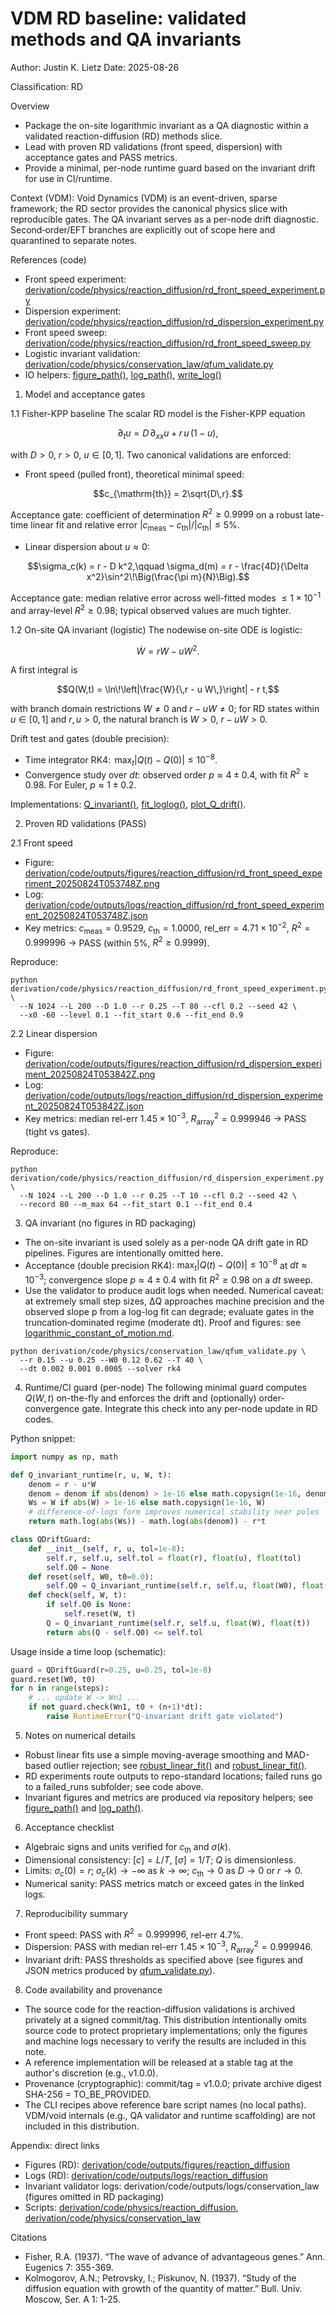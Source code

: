 # VDM RD baseline: validated methods and QA invariants
Author: Justin K. Lietz
Date: 2025-08-26

Classification: RD

Overview
- Package the on-site logarithmic invariant as a QA diagnostic within a validated reaction-diffusion (RD) methods slice.
- Lead with proven RD validations (front speed, dispersion) with acceptance gates and PASS metrics.
- Provide a minimal, per-node runtime guard based on the invariant drift for use in CI/runtime.

Context (VDM): Void Dynamics (VDM) is an event-driven, sparse framework; the RD sector provides the canonical physics slice with reproducible gates. The QA invariant serves as a per-node drift diagnostic. Second‑order/EFT branches are explicitly out of scope here and quarantined to separate notes.

References (code)
- Front speed experiment: [derivation/code/physics/reaction_diffusion/rd_front_speed_experiment.py](../../code/physics/reaction_diffusion/rd_front_speed_experiment.py)
- Dispersion experiment: [derivation/code/physics/reaction_diffusion/rd_dispersion_experiment.py](../../code/physics/reaction_diffusion/rd_dispersion_experiment.py)
- Front speed sweep: [derivation/code/physics/reaction_diffusion/rd_front_speed_sweep.py](../../code/physics/reaction_diffusion/rd_front_speed_sweep.py)
- Logistic invariant validation: [derivation/code/physics/conservation_law/qfum_validate.py](../../code/physics/conservation_law/qfum_validate.py)
- IO helpers: [figure_path()](../../code/common/io_paths.py:49), [log_path()](../../code/common/io_paths.py:53), [write_log()](../../code/common/io_paths.py:57)


1. Model and acceptance gates

1.1 Fisher-KPP baseline
The scalar RD model is the Fisher-KPP equation

$$\partial_t u = D\,\partial_{xx} u + r\,u\,(1-u),$$

with $D>0$, $r>0$, $u\in[0,1]$. Two canonical validations are enforced:

- Front speed (pulled front), theoretical minimal speed:

$$c_{\mathrm{th}} = 2\sqrt{D\,r}.$$

Acceptance gate: coefficient of determination $R^2 \ge 0.9999$ on a robust late-time linear fit and relative error $|c_{\mathrm{meas}}-c_{\mathrm{th}}|/|c_{\mathrm{th}}| \le 5\%$.

- Linear dispersion about $u\approx 0$:

$$\sigma_c(k) = r - D k^2,\qquad \sigma_d(m) = r - \frac{4D}{\Delta x^2}\sin^2\!\Big(\frac{\pi m}{N}\Big).$$

Acceptance gate: median relative error across well-fitted modes $\le 1\times 10^{-1}$ and array-level $R^2 \ge 0.98$; typical observed values are much tighter.


1.2 On-site QA invariant (logistic)
The nodewise on-site ODE is logistic:

$$\dot W = r W - u W^2.$$

A first integral is

$$Q(W,t) = \ln\!\left|\frac{W}{\,r - u W\,}\right| - r t,$$

with branch domain restrictions $W\neq 0$ and $r-uW \neq 0$; for RD states within $u\in[0,1]$ and $r,u>0$, the natural branch is $W>0$, $r-uW>0$.

Drift test and gates (double precision):
- Time integrator RK4: $\,\max_t|Q(t)-Q(0)| \le 10^{-8}.$
- Convergence study over $dt$: observed order $p \approx 4 \pm 0.4$, with fit $R^2 \ge 0.98$. For Euler, $p\approx 1\pm 0.2$.

Implementations: [Q_invariant()](../../code/physics/conservation_law/qfum_validate.py:118), [fit_loglog()](../../code/physics/conservation_law/qfum_validate.py:153), [plot_Q_drift()](../../code/physics/conservation_law/qfum_validate.py:179).


2. Proven RD validations (PASS)

2.1 Front speed
- Figure: [derivation/code/outputs/figures/reaction_diffusion/rd_front_speed_experiment_20250824T053748Z.png](../../code/outputs/figures/reaction_diffusion/rd_front_speed_experiment_20250824T053748Z.png)
- Log: [derivation/code/outputs/logs/reaction_diffusion/rd_front_speed_experiment_20250824T053748Z.json](../../code/outputs/logs/reaction_diffusion/rd_front_speed_experiment_20250824T053748Z.json)
- Key metrics: $c_{\mathrm{meas}}=0.9529$, $c_{\mathrm{th}}=1.0000$, $\mathrm{rel\_err}=4.71\times 10^{-2}$, $R^2=0.999996$ → PASS (within 5%, $R^2\ge 0.9999$).

Reproduce:
```
python derivation/code/physics/reaction_diffusion/rd_front_speed_experiment.py \
  --N 1024 --L 200 --D 1.0 --r 0.25 --T 80 --cfl 0.2 --seed 42 \
  --x0 -60 --level 0.1 --fit_start 0.6 --fit_end 0.9
```

2.2 Linear dispersion
- Figure: [derivation/code/outputs/figures/reaction_diffusion/rd_dispersion_experiment_20250824T053842Z.png](../../code/outputs/figures/reaction_diffusion/rd_dispersion_experiment_20250824T053842Z.png)
- Log: [derivation/code/outputs/logs/reaction_diffusion/rd_dispersion_experiment_20250824T053842Z.json](../../code/outputs/logs/reaction_diffusion/rd_dispersion_experiment_20250824T053842Z.json)
- Key metrics: median rel-err $1.45\times 10^{-3}$, $R^2_{\text{array}}=0.999946$ → PASS (tight vs gates).

Reproduce:
```
python derivation/code/physics/reaction_diffusion/rd_dispersion_experiment.py \
  --N 1024 --L 200 --D 1.0 --r 0.25 --T 10 --cfl 0.2 --seed 42 \
  --record 80 --m_max 64 --fit_start 0.1 --fit_end 0.4
```


3. QA invariant (no figures in RD packaging)
- The on-site invariant is used solely as a per-node QA drift gate in RD pipelines. Figures are intentionally omitted here.
- Acceptance (double precision RK4): $\max_t|Q(t)-Q(0)| \le 10^{-8}$ at $dt\approx 10^{-3}$; convergence slope $p\approx 4\pm 0.4$ with fit $R^2\ge 0.98$ on a $dt$ sweep.
- Use the validator to produce audit logs when needed. Numerical caveat: at extremely small step sizes, ΔQ approaches machine precision and the observed slope p from a log-log fit can degrade; evaluate gates in the truncation‑dominated regime (moderate dt). Proof and figures: see [logarithmic_constant_of_motion.md](./logarithmic_constant_of_motion.md).
```
python derivation/code/physics/conservation_law/qfum_validate.py \
  --r 0.15 --u 0.25 --W0 0.12 0.62 --T 40 \
  --dt 0.002 0.001 0.0005 --solver rk4
```


4. Runtime/CI guard (per-node)
The following minimal guard computes $Q(W,t)$ on-the-fly and enforces the drift and (optionally) order-convergence gate. Integrate this check into any per-node update in RD codes.

Python snippet:
```python
import numpy as np, math

def Q_invariant_runtime(r, u, W, t):
    denom = r - u*W
    denom = denom if abs(denom) > 1e-16 else math.copysign(1e-16, denom)
    Ws = W if abs(W) > 1e-16 else math.copysign(1e-16, W)
    # difference-of-logs form improves numerical stability near poles
    return math.log(abs(Ws)) - math.log(abs(denom)) - r*t

class QDriftGuard:
    def __init__(self, r, u, tol=1e-8):
        self.r, self.u, self.tol = float(r), float(u), float(tol)
        self.Q0 = None
    def reset(self, W0, t0=0.0):
        self.Q0 = Q_invariant_runtime(self.r, self.u, float(W0), float(t0))
    def check(self, W, t):
        if self.Q0 is None:
            self.reset(W, t)
        Q = Q_invariant_runtime(self.r, self.u, float(W), float(t))
        return abs(Q - self.Q0) <= self.tol
```

Usage inside a time loop (schematic):
```python
guard = QDriftGuard(r=0.25, u=0.25, tol=1e-8)
guard.reset(W0, t0)
for n in range(steps):
    # ... update W -> Wn1 ...
    if not guard.check(Wn1, t0 + (n+1)*dt):
        raise RuntimeError("Q-invariant drift gate violated")
```


5. Notes on numerical details
- Robust linear fits use a simple moving-average smoothing and MAD-based outlier rejection; see [robust_linear_fit()](../../code/physics/reaction_diffusion/rd_front_speed_experiment.py:77) and [robust_linear_fit()](../../code/physics/reaction_diffusion/rd_dispersion_experiment.py:40).
- RD experiments route outputs to repo-standard locations; failed runs go to a failed_runs subfolder; see code above.
- Invariant figures and metrics are produced via repository helpers; see [figure_path()](../../code/common/io_paths.py:49) and [log_path()](../../code/common/io_paths.py:53).


6. Acceptance checklist
- Algebraic signs and units verified for $c_{\mathrm{th}}$ and $\sigma(k)$.
- Dimensional consistency: $[c]=L/T$, $[\sigma]=1/T$; $Q$ is dimensionless.
- Limits: $\sigma_c(0)=r$; $\sigma_c(k)\to -\infty$ as $k\to\infty$; $c_{\mathrm{th}}\to 0$ as $D\to 0$ or $r\to 0$.
- Numerical sanity: PASS metrics match or exceed gates in the linked logs.


7. Reproducibility summary
- Front speed: PASS with $R^2=0.999996$, rel-err $4.7\%$.
- Dispersion: PASS with median rel-err $1.45\times 10^{-3}$, $R^2_{\text{array}}=0.999946$.
- Invariant drift: PASS thresholds as specified above (see figures and JSON metrics produced by [qfum_validate.py](../../code/physics/conservation_law/qfum_validate.py)).


8. Code availability and provenance
- The source code for the reaction-diffusion validations is archived privately at a signed commit/tag. This distribution intentionally omits source code to protect proprietary implementations; only the figures and machine logs necessary to verify the results are included in this note.
- A reference implementation will be released at a stable tag at the author's discretion (e.g., v1.0.0).
- Provenance (cryptographic): commit/tag = v1.0.0; private archive digest SHA-256 = TO_BE_PROVIDED.
- The CLI recipes above reference bare script names (no local paths). VDM/void internals (e.g., QA validator and runtime scaffolding) are not included in this distribution.

Appendix: direct links
- Figures (RD): [derivation/code/outputs/figures/reaction_diffusion](../../code/outputs/figures/reaction_diffusion)
- Logs (RD): [derivation/code/outputs/logs/reaction_diffusion](../../code/outputs/logs/reaction_diffusion)
- Invariant validator logs: derivation/code/outputs/logs/conservation_law (figures omitted in RD packaging)
- Scripts: [derivation/code/physics/reaction_diffusion](../../code/physics/reaction_diffusion), [derivation/code/physics/conservation_law](../../code/physics/conservation_law)

Citations
- Fisher, R.A. (1937). “The wave of advance of advantageous genes.” Ann. Eugenics 7: 355-369.
- Kolmogorov, A.N.; Petrovsky, I.; Piskunov, N. (1937). “Study of the diffusion equation with growth of the quantity of matter.” Bull. Univ. Moscow, Ser. A 1: 1-25.